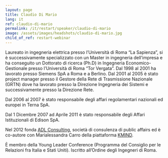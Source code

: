 ```yaml
---
layout: page
title: Claudio Di Mario
lang: it
ref: claudio-di-mario
permalink: /it/restart/speaker/claudio-di-mario
image: /assets/images/headshots/claudio-di-mario.jpg
child_of_ref: restart-webinar
---
```


Laureato in ingegneria elettrica presso l’Università di Roma “La Sapienza”, si è successivamente specializzato con un Master in ingegneria dell’impresa e ha conseguito un Dottorato di ricerca (Ph.D) in Ingegneria Economico-Gestionale presso l’Università di Roma “Tor Vergata”. Dal 1998 al 2001 ha lavorato presso Siemens SpA a Roma e a Berlino. Dal 2001 al 2005 è stato project manager presso il Gestore della Rete di Trasmissione Nazionale (GRTN) dove ha lavorato presso la Direzione Ingegneria dei Sistemi e successivamente presso la Direzione Rete.

Dal 2006 al 2007 è stato responsabile degli affari regolamentari nazionali ed europei in Terna SpA.

Dal 1 Dicembre 2007 ad Aprile 2011 è stato responsabile degli Affari Istituzionali di Edison SpA.

Nel 2012 fonda [ADL Consulting](https://www.adlconsulting.it/), società di consulenza di public affairs ed è co-autore con Marialessandra Carro della piattaforma [KMIND](https://www.kmind.it/).

È membro della Young Leader Conference (Programma del Consiglio per le Relazioni fra Italia e Stati Uniti). Iscritto all’Ordine degli Ingegneri di Roma.
